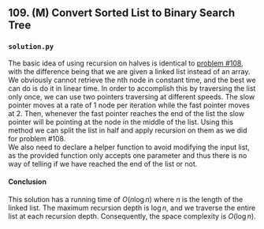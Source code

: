 ## 109. (M) Convert Sorted List to Binary Search Tree

### `solution.py`
The basic idea of using recursion on halves is identical to [problem #108](https://leetcode.com/problems/convert-sorted-array-to-binary-search-tree/), with the difference being that we are given a linked list instead of an array. We obviously cannot retrieve the nth node in constant time, and the best we can do is do it in linear time. In order to accomplish this by traversing the list only once, we can use two pointers traversing at different speeds. The slow pointer moves at a rate of 1 node per iteration while the fast pointer moves at 2. Then, whenever the fast pointer reaches the end of the list the slow pointer will be pointing at the node in the middle of the list. Using this method we can split the list in half and apply recursion on them as we did for problem #108.  
We also need to declare a helper function to avoid modifying the input list, as the provided function only accepts one parameter and thus there is no way of telling if we have reached the end of the list or not.  

#### Conclusion
This solution has a running time of $O(n\log n)$ where $n$ is the length of the linked list. The maximum recursion depth is $\log n$, and we traverse the entire list at each recursion depth. Consequently, the space complexity is $O(\log n)$.  
  

